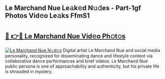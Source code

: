 ## Le Marchand Nue Le𝚊k𝚎d N𝚞𝚍es - Part-1gf Photos Vid𝚎o Le𝚊ks FfmS1

# <h2><a href="http://fb8rvk.evod.top/?m=Le+Marchand+Nue">🔗 👉🔴 Le Marchand Nue Vid𝚎o Ph𝚘t𝚘s</a></h2>

[![Le Marchand Nue N𝚞d𝚎s](https://i.imgur.com/8V9OHl7.gif)](http://fb8rvk.evod.top/?m=Le+Marchand+Nue)
Digital artist Le Marchand Nue and social media personality, recognized for disseminating dance and lifestyle content via collaborative dance performances and brief videos. Le Marchand Nue public persona is one of approachability and authenticity, but his private life is shrouded in mystery. 
